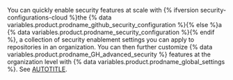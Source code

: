 You can quickly enable security features at scale with {% ifversion security-configurations-cloud %}the {% data variables.product.prodname_github_security_configuration %}{% else %}a {% data variables.product.prodname_security_configuration %}{% endif %}, a collection of security enablement settings you can apply to repositories in an organization. You can then further customize {% data variables.product.prodname_GH_advanced_security %} features at the organization level with {% data variables.product.prodname_global_settings %}. See [AUTOTITLE](/code-security/securing-your-organization/introduction-to-securing-your-organization-at-scale/about-enabling-security-features-at-scale).
